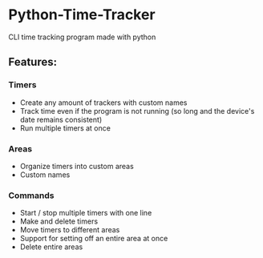 # Python-Time-Tracker
CLI time tracking program made with python

## Features:

### Timers
  - Create any amount of trackers with custom names
  - Track time even if the program is not running (so long and the device's date remains consistent)
  - Run multiple timers at once
  
### Areas
  - Organize timers into custom areas
  - Custom names
  
### Commands
  - Start / stop multiple timers with one line
  - Make and delete timers
  - Move timers to different areas
  - Support for setting off an entire area at once
  - Delete entire areas
